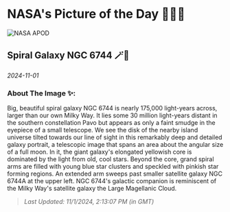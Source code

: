 
# NASA's Picture of the Day 🧑‍🚀💫

  ![NASA APOD](https://apod.nasa.gov/apod/image/2411/NGC6744_V2_8_sm.jpg)
  
  ## Spiral Galaxy NGC 6744 🪄🌌
  
  _2024-11-01_
  
  ### About The Image ✨: 
  
  Big, beautiful spiral galaxy NGC 6744 is nearly 175,000 light-years across, larger than our own Milky Way. It lies some 30 million light-years distant in the southern constellation Pavo but appears as only a faint smudge in the eyepiece of a small telescope. We see the disk of the nearby island universe tilted towards our line of sight in this remarkably deep and detailed galaxy portrait, a telescopic image that spans an area about the angular size of a full moon. In it, the giant galaxy's elongated yellowish core is dominated by the light from old, cool stars. Beyond the core, grand spiral arms are filled with young blue star clusters and speckled with pinkish star forming regions. An extended arm sweeps past smaller satellite galaxy NGC 6744A at the upper left. NGC 6744's galactic companion is reminiscent of the Milky Way's satellite galaxy the Large Magellanic Cloud.
  
  
  
  > _Last Updated: 11/1/2024, 2:13:07 PM (in GMT)_
  